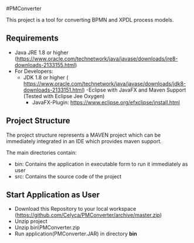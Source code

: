 #PMConverter

This project is a tool for converting BPMN and XPDL process models. 

## Requirements
- Java JRE 1.8 or higher (https://www.oracle.com/technetwork/java/javase/downloads/jre8-downloads-2133155.html)
- For Developers: 
    - JDK 1.8 or higher ( https://www.oracle.com/technetwork/java/javase/downloads/jdk8-downloads-2133151.html)
    -Eclipse with JavaFX and Maven Support (Tested with Eclipse Jee Oxygen)
       - JavaFX-Plugin: https://www.eclipse.org/efxclipse/install.html
       
## Project Structure
The project structure represents a MAVEN project which can be immediately integrated in an IDE which provides maven support.

The main directories contain:
 - bin: Contains the application in executable form to run it immediately as user
 - src: Contains the source code of the project
 
 ## Start Application as User
  - Download this Repository to your local workspace (https://github.com/Celyca/PMConverter/archive/master.zip)
  - Unzip project
  - Unzip bin\PMConverter.zip
  - Run application(PMConverter.JAR) in directory **bin**
    